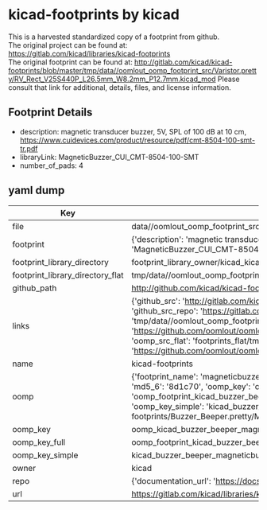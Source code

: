 # kicad-footprints by kicad  
This is a harvested standardized copy of a footprint from github.  
The original project can be found at:  
https://gitlab.com/kicad/libraries/kicad-footprints  
The original footprint can be found at:
http://gitlab.com/kicad/kicad-footprints/blob/master/tmp/data//oomlout_oomp_footprint_src/Varistor.pretty/RV_Rect_V25S440P_L26.5mm_W8.2mm_P12.7mm.kicad_mod
Please consult that link for additional, details, files, and license information.  
## Footprint Details
* description: magnetic transducer buzzer, 5V, SPL of 100 dB at 10 cm, https://www.cuidevices.com/product/resource/pdf/cmt-8504-100-smt-tr.pdf  
* libraryLink: MagneticBuzzer_CUI_CMT-8504-100-SMT  
* number_of_pads: 4  
## yaml dump  
| Key | Value |  
| --- | --- |  
| file | data//oomlout_oomp_footprint_src/kicad-footprints/Buzzer_Beeper.pretty/MagneticBuzzer_CUI_CMT-8504-100-SMT.kicad_mod |  
| footprint | {'description': 'magnetic transducer buzzer, 5V, SPL of 100 dB at 10 cm, https://www.cuidevices.com/product/resource/pdf/cmt-8504-100-smt-tr.pdf', 'libraryLink': 'MagneticBuzzer_CUI_CMT-8504-100-SMT', 'number_of_pads': 4} |  
| footprint_library_directory | footprint_library_owner/kicad_kicad-footprints/ |  
| footprint_library_directory_flat | tmp/data//oomlout_oomp_footprint_src/footprints_flat/kicad_buzzer_beeper_magneticbuzzer_cui_cmt_8504_100_smt/working |  
| github_path | http://github.com/kicad/kicad-footprints/blob/master/tmp/data//oomlout_oomp_footprint_src/Buzzer_Beeper.pretty/MagneticBuzzer_CUI_CMT-8504-100-SMT.kicad_mod |  
| links | {'github_src': 'http://gitlab.com/kicad/kicad-footprints/blob/master/tmp/data//oomlout_oomp_footprint_src/Varistor.pretty/RV_Rect_V25S440P_L26.5mm_W8.2mm_P12.7mm.kicad_mod', 'github_src_repo': 'https://gitlab.com/kicad/libraries/kicad-footprints', 'oomp_bot': 'tmp/data//oomlout_oomp_footprint_src/footprints/kicad_buzzer_beeper_magneticbuzzer_cui_cmt_8504_100_smt/working', 'oomp_bot_github': 'https://github.com/oomlout/oomlout_oomp_footprint_bot/tree/main/tmp/data//oomlout_oomp_footprint_src/footprints/kicad_buzzer_beeper_magneticbuzzer_cui_cmt_8504_100_smt/working', 'oomp_src_flat': 'footprints_flat/tmp/data//oomlout_oomp_footprint_src/footprints_flat/kicad_buzzer_beeper_magneticbuzzer_cui_cmt_8504_100_smt/working', 'oomp_src_flat_github': 'https://github.com/oomlout/oomlout_oomp_footprint_src/tree/main/tmp/data//oomlout_oomp_footprint_src/footprints_flat/kicad_buzzer_beeper_magneticbuzzer_cui_cmt_8504_100_smt/working'} |  
| name | kicad-footprints |  
| oomp | {'footprint_name': 'magneticbuzzer_cui_cmt_8504_100_smt', 'library_name': 'buzzer_beeper', 'md5': '8d1c70c1cb058d8383a6640f30fce8c0', 'md5_10': '8d1c70c1cb', 'md5_5': '8d1c7', 'md5_6': '8d1c70', 'oomp_key': 'oomp_kicad_buzzer_beeper_magneticbuzzer_cui_cmt_8504_100_smt', 'oomp_key_extra': 'oomp_footprint_kicad_buzzer_beeper_magneticbuzzer_cui_cmt_8504_100_smt', 'oomp_key_full': 'oomp_footprint_kicad_buzzer_beeper_magneticbuzzer_cui_cmt_8504_100_smt_8d1c70', 'oomp_key_simple': 'kicad_buzzer_beeper_magneticbuzzer_cui_cmt_8504_100_smt', 'original_filename': 'data//oomlout_oomp_footprint_src/kicad-footprints/Buzzer_Beeper.pretty/MagneticBuzzer_CUI_CMT-8504-100-SMT.kicad_mod', 'owner_name': 'kicad'} |  
| oomp_key | oomp_kicad_buzzer_beeper_magneticbuzzer_cui_cmt_8504_100_smt |  
| oomp_key_full | oomp_footprint_kicad_buzzer_beeper_magneticbuzzer_cui_cmt_8504_100_smt |  
| oomp_key_simple | kicad_buzzer_beeper_magneticbuzzer_cui_cmt_8504_100_smt |  
| owner | kicad |  
| repo | {'documentation_url': 'https://docs.github.com/rest/repos/repos#get-a-repository', 'message': 'Not Found'} |  
| url | https://gitlab.com/kicad/libraries/kicad-footprints |  

